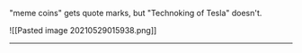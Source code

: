 
"meme coins" gets quote marks, but "Technoking of Tesla" doesn't.

![[Pasted image 20210529015938.png]]

---

